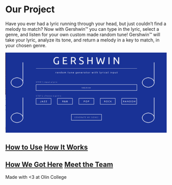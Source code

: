 # Our Project

Have you ever had a lyric running through your head, but just couldn’t find a melody to match? Now with Gershwin™ you can type in the lyric, select a genre, and listen for your own custom made random tune! Gershwin™ will take your lyric, analyze its tone, and return a melody in a key to match, in your chosen genre. 

![](gershwin.png)

## [How to Use](how_to_use.md)     [How It Works](how_it_works.md) 
## [How We Got Here](how_we_got_here.md)    [Meet the Team](meet_the_team.md) 

Made with <3 at Olin College
